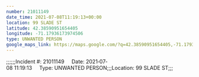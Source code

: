 ```yaml
---
number: 21011149
date_time: 2021-07-08T11:19:13+00:00
location: 99 SLADE ST
latitude: 42.38590951654405
longitude: -71.17936173974506
type: UNWANTED PERSON
google_maps_link: https://maps.google.com/?q=42.38590951654405,-71.17936173974506
---
```


;;;;;;Incident #: 21011149     Date: 2021‐07‐08 11:19:13     Type: UNWANTED PERSON;;;Location: 99 SLADE ST;;;
